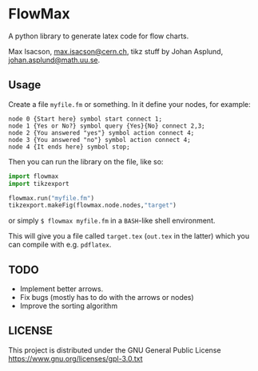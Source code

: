 FlowMax
=======

A python library to generate latex code for flow charts.


Max Isacson, max.isacson@cern.ch, tikz stuff by Johan Asplund, johan.asplund@math.uu.se.

Usage
-----
Create a file `myfile.fm` or something. In it define your nodes, for example:
```
node 0 {Start here} symbol start connect 1;
node 1 {Yes or No?} symbol query {Yes}{No} connect 2,3;
node 2 {You answered "yes"} symbol action connect 4;
node 3 {You answered "no"} symbol action connect 4;
node 4 {It ends here} symbol stop;
```
Then you can run the library on the file, like so:
```python
import flowmax
import tikzexport

flowmax.run("myfile.fm")
tikzexport.makeFig(flowmax.node.nodes,"target")
```
or simply `$ flowmax myfile.fm` in a `BASH`-like shell environment.

This will give you a file called `target.tex` (`out.tex` in the latter)  which you can compile with e.g. `pdflatex`.

TODO
----
- Implement better arrows.
- Fix bugs (mostly has to do with the arrows or nodes)
- Improve the sorting algorithm

LICENSE
-------
This project is distributed under the GNU General Public License https://www.gnu.org/licenses/gpl-3.0.txt
